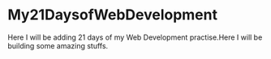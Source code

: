 # My21DaysofWebDevelopment
Here I will be adding 21 days of my Web Development practise.Here I will be building some amazing stuffs.
